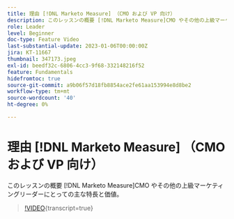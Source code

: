 ```yaml
---
title: 理由 [!DNL Marketo Measure] （CMO および VP 向け）
description: このレッスンの概要 [!DNL Marketo Measure]CMO やその他の上級マーケティングリーダーにとっての主な特長と価値。
role: Leader
level: Beginner
doc-type: Feature Video
last-substantial-update: 2023-01-06T00:00:00Z
jira: KT-11667
thumbnail: 347173.jpeg
exl-id: beedf32c-6806-4cc3-9f68-332148216f52
feature: Fundamentals
hidefromtoc: true
source-git-commit: a9b06f57d18fb8854ace2fe61aa153994e8d8be2
workflow-type: tm+mt
source-wordcount: '40'
ht-degree: 0%

---
```


# 理由 [!DNL Marketo Measure] （CMO および VP 向け）

このレッスンの概要 [!DNL Marketo Measure]CMO やその他の上級マーケティングリーダーにとっての主な特長と価値。

>[!VIDEO](https://video.tv.adobe.com/v/347173/?learn=on){transcript=true}

